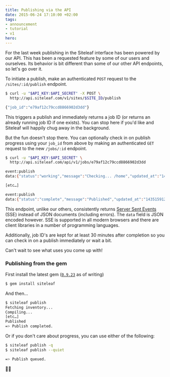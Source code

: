 ```yaml
---
title: Publishing via the API
date: 2015-06-24 17:10:00 +02:00
tags:
- announcement
- tutorial
- v1
hero: 
---
```


For the last week publishing in the Siteleaf interface has been powered by our API. This has been a requested feature by some of our users and ourselves. Its behavior is bit different than some of our other API endpoints, so let's go over it.

To initiate a publish, make an authenticated `POST` request to the `/sites/:id/publish` endpoint.

~~~bash
$ curl -u "$API_KEY:$API_SECRET" -X POST \
  http://api.siteleaf.com/v1/sites/$SITE_ID/publish

{"job_id":"e79af12c79ccd8866902d3dd"} 
~~~

This triggers a publish and immediately returns a job ID (or returns an already running job ID if one exists). You can stop here if you'd like and Siteleaf will happily chug away in the background. 

But the fun doesn't stop there. You can optionally check in on publish progress using your `job_id` from above by making an authenticated `GET` request to the new `/jobs/:id` endpoint.


~~~bash
$ curl -u "$API_KEY:$API_SECRET" \
  http://api.siteleaf.com/api/v1/jobs/e79af12c79ccd8866902d3dd

event:publish
data:{"status":"working","message":"Checking... /home","updated_at":"1435159120"}

[etc…]

event:publish
data:{"status":"complete","message":"Published","updated_at":"1435159121"}
~~~

This endpoint, unlike our others, consistently returns [Server Sent Events](https://en.wikipedia.org/wiki/Server-sent_events) (SSE) instead of JSON documents (including  errors). The `data` field is JSON encoded however. SSE is supported in all modern browsers and there are client libraries in a number of programming languages. 

Additionally, job ID's are kept for at least 30 minutes after completion so you can check in on a publish immediately or wait a bit.

Can't wait to see what uses you come up with!

### Publishing from the gem

First install the latest gem ([`0.9.23`](https://rubygems.org/gems/siteleaf) as of writing)

~~~bash
$ gem install siteleaf
~~~

And then…

~~~bash
$ siteleaf publish
Fetching inventory...
Compiling...
[etc…]
Published
=> Publish completed.
~~~

Or if you don't care about progress, you can use either of the following:

~~~bash
$ siteleaf publish -q
$ siteleaf publish --quiet

=> Publish queued.
~~~

🎉🎉
